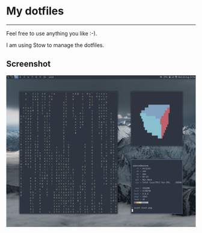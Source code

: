 # My dotfiles 

---

Feel free to use anything you like :-). 
 
I am using Stow to manage the dotfiles. 

## Screenshot

![My DWM running cool apps](scrot.png)

